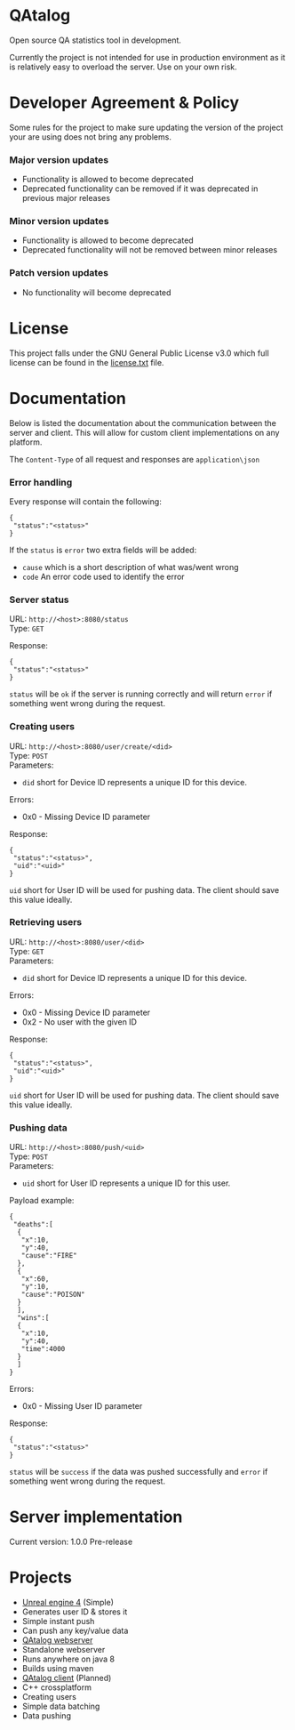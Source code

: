 # QAtalog
Open source QA statistics tool in development.

Currently the project is not intended for use in production environment as it is relatively easy to overload the server. Use on your own risk.

# Developer Agreement & Policy
Some rules for the project to make sure updating the version of the project your are using does not bring any problems.

### Major version updates
- Functionality is allowed to become deprecated
- Deprecated functionality can be removed if it was deprecated in previous major releases

### Minor version updates
- Functionality is allowed to become deprecated
- Deprecated functionality will not be removed between minor releases

### Patch version updates
- No functionality will become deprecated

# License
This project falls under the GNU General Public License v3.0 which full license can be found in the [license.txt](license.txt) file.

# Documentation
Below is listed the documentation about the communication between the server and client. This will allow for custom client implementations on any platform.

The `Content-Type` of all request and responses are `application\json`

### Error handling
Every response will contain the following:
```
{
 "status":"<status>"
}
```

If the `status` is `error` two extra fields will be added:
- `cause` which is a short description of what was/went wrong
- `code` An error code used to identify the error

### Server status
URL: `http://<host>:8080/status` <br>
Type: `GET` <br>

Response:
```
{
 "status":"<status>"
}
```
`status` will be `ok` if the server is running correctly and will return `error` if something went wrong during the request.

### Creating users
URL: `http://<host>:8080/user/create/<did>` <br>
Type: `POST` <br>
Parameters: <br>
- `did` short for Device ID represents a unique ID for this device. <br>

Errors: <br>
- 0x0 - Missing Device ID parameter

Response:
```
{
 "status":"<status>",
 "uid":"<uid>"
}
```
`uid` short for User ID will be used for pushing data. The client should save this value ideally.

### Retrieving users
URL: `http://<host>:8080/user/<did>` <br>
Type: `GET` <br>
Parameters: <br>
- `did` short for Device ID represents a unique ID for this device. <br>

Errors: <br>
- 0x0 - Missing Device ID parameter
- 0x2 - No user with the given ID

Response:
```
{
 "status":"<status>",
 "uid":"<uid>"
}
```
`uid` short for User ID will be used for pushing data. The client should save this value ideally.
### Pushing data
URL: `http://<host>:8080/push/<uid>` <br>
Type: `POST` <br>
Parameters: <br>
- `uid` short for User ID represents a unique ID for this user. <br>

Payload example:
```
{
 "deaths":[
  {
   "x":10,
   "y":40,
   "cause":"FIRE"
  },
  {
   "x":60,
   "y":10,
   "cause":"POISON"
  }
  ],
  "wins":[
  {
   "x":10,
   "y":40,
   "time":4000
  }
  ]
}
```

Errors: <br>
- 0x0 - Missing User ID parameter

Response:
```
{
 "status":"<status>"
}
```
`status` will be `success` if the data was pushed successfully and `error` if something went wrong during the request.

# Server implementation
Current version: 1.0.0 Pre-release

# Projects
- [Unreal engine 4](QAtalog-unreal4/README.md) (Simple)
 - Generates user ID & stores it
 - Simple instant push
 - Can push any key/value data
- [QAtalog webserver](QAtalog-webserver/)
 - Standalone webserver
 - Runs anywhere on java 8
 - Builds using maven
- [QAtalog client](QAtalog-client/) (Planned)
 - C++ crossplatform
 - Creating users
 - Simple data batching
 - Data pushing
